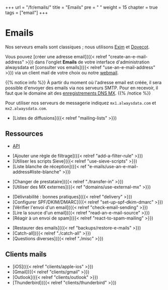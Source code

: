 +++
url = "/fr/emails/"
title = "Emails"
pre = "<i class='fas fa-fw fa-paper-plane'></i> "
weight = 15
chapter = true
tags = ["email"]
+++

# Emails

Nos serveurs emails sont classiques ; nous utilisons [Exim](https://www.exim.org/) et [Dovecot](https://www.dovecot.org/).

Vous pouvez [créer une adresse email]({{< relref "create-an-e-mail-address" >}}) dans l'onglet **Emails** de votre interface d'administration alwaysdata et [consulter vos emails]({{< relref "use-an-e-mail-address" >}}) via un client mail de votre choix ou notre [webmail](https://webmail.alwaysdata.com).

{{% notice info %}}
À partir du moment où l'adresse email est créée, il sera possible d'envoyer des emails via nos serveurs SMTP. Pour en recevoir, il faut que le domaine ait des [enregistrements DNS MX](https://fr.wikipedia.org/wiki/Enregistrement_Mail_eXchanger).
{{% /notice %}}

Pour utiliser nos serveurs de messagerie indiquez `mx1.alwaysdata.com` et `mx2.alwaysdata.com`.

* [Listes de diffusions]({{< relref "mailing-lists" >}})

## Ressources

- [API](https://api.alwaysdata.com/v1/mailbox/doc/)
* [Ajouter une règle de filtrage]({{< relref "add-a-filter-rule" >}})
* [Utiliser les scripts Sieve]({{< relref "use-sieve-scripts" >}})
* [Liste blanche de réception]({{< ref "e-mails/use-an-e-mail-address#liste-blanche" >}})
- [Changer de prestataire]({{< relref "./transfer-in" >}})
- [Utiliser des MX externes]({{< ref "domains/use-external-mx" >}})
* [Délivrabilité : bonnes pratiques]({{< relref "delivery" >}})
* [Configurer SPF/DKIM/DMARC]({{< relref "set-up-spf-dkim-dmarc" >}})
* [Vérifier l'envoi d'un email]({{< relref "check-email-sending" >}})
* [Lire la source d'un email]({{< relref "read-an-e-mail-source" >}})
* [Réagir à un envoi de spam]({{< relref "react-to-spam-mailing" >}})
- [Restaurer des emails]({{< ref "backups/restore-e-mails" >}})
- [Catch-all]({{< relref "./catch-all" >}})
- [Questions diverses]({{< relref "./misc" >}})

## Clients mails

- [iOS]({{< relref "clients/apple-ios" >}})
- [Gmail]({{< relref "clients/gmail" >}})
- [Outlook]({{< relref "clients/outlook" >}})
- [Thunderbird]({{< relref "clients/thunderbird" >}})
